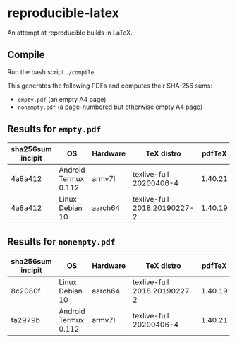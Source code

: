 # reproducible-latex

An attempt at reproducible builds in LaTeX.


## Compile

Run the bash script `./compile`.

This generates the following PDFs and computes their SHA-256 sums:
- `empty.pdf` (an empty A4 page)
- `nonempty.pdf` (a page-numbered but otherwise empty A4 page)


## Results for `empty.pdf`

| sha256sum incipit | OS | Hardware | TeX distro | pdfTeX | kpathsea |
| - | - | - | - | - | - |
| 4a8a412 | Android Termux 0.112 | armv7l | texlive-full 20200406-4 | 1.40.21 | 6.3.2 |
| 4a8a412 | Linux Debian 10 | aarch64 | texlive-full 2018.20190227-2 | 1.40.19 | 6.3.1/dev |


## Results for `nonempty.pdf`

| sha256sum incipit | OS | Hardware | TeX distro | pdfTeX | kpathsea |
| - | - | - | - | - | - |
| 8c2080f | Linux Debian 10 | aarch64 | texlive-full 2018.20190227-2 | 1.40.19 | 6.3.1/dev |
| fa2979b | Android Termux 0.112 | armv7l | texlive-full 20200406-4 | 1.40.21 | 6.3.2 |
